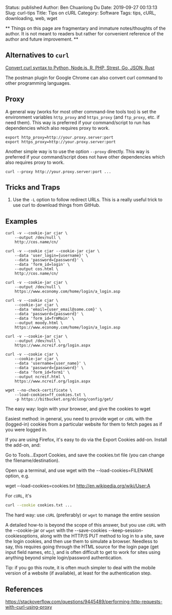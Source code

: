 Status: published
Author: Ben Chuanlong Du
Date: 2019-09-27 00:13:13
Slug: curl-tips
Title: Tips on cURL
Category: Software
Tags: tips, cURL, downloading, web, wget

**
Things on this page are fragmentary and immature notes/thoughts of the author.
It is not meant to readers but rather for convenient reference of the author and future improvement.
**

## Alternatives to `curl`

[Convert curl syntax to Python, Node.js, R, PHP, Strest, Go, JSON, Rust](https://curl.trillworks.com/)

The postman plugin for Google Chrome can also convert curl command to other programming languages.

## Proxy

A general way (works for most other command-line tools too) is set the environment variables `http_proxy` and `https_proxy`
(and `ftp_proxy`, etc. if need them).
This way is preferred if your command/script to run has dependencies which also requires proxy to work.

    export http_proxy=http://your.proxy.server:port
    export https_proxy=http://your.proxy.server:port

Another simple way is to use the option `--proxy` directly.
This way is preferred if your command/script does not have other dependencies which also requires proxy to work.
    
    curl --proxy http://your.proxy.server:port ...

## Tricks and Traps

1. Use the `-L` option to follow redirect URLs. 
    This is a really useful trick to use curl to download things from GitHub.

## Examples

```
curl -v --cookie-jar cjar \
    --output /dev/null \
    http://cos.name/cn/

curl -v --cookie cjar --cookie-jar cjar \
    --data 'user_login={username}' \
    --data 'password={password}' \
    --data 'form_id=login' \
    --output cos.html \
    http://cos.name/cn/
```

```
curl -v --cookie-jar cjar \
    --output /dev/null \
    https://www.economy.com/home/login/a_login.asp

curl -v --cookie cjar \
    --cookie-jar cjar \
    --data 'email={user_email@some.com}' \
    --data 'password={password}' \
    --data 'form_id=frmMain' \
    --output moody.html \
    https://www.economy.com/home/login/a_login.asp
```

```
curl -v --cookie-jar cjar \
    --output /dev/null \
    https://www.ncreif.org/login.aspx

curl -v --cookie cjar \
    --cookie-jar cjar \
    --data 'username={user_name}' \
    --data 'password={password}' \
    --data 'form_id=form1' \
    --output ncreif.html \
    https://www.ncreif.org/login.aspx
```

```
wget --no-check-certificate \
    --load-cookies=ff_cookies.txt \
    -p https://bitbucket.org/dclong/config/get/
```

The easy way: login with your browser,
and give the cookies to wget

Easiest method: in general,
you need to provide wget or `cURL` with the (logged-in) cookies
from a particular website for them to fetch pages as if you were logged in.

If you are using Firefox,
it's easy to do via the Export Cookies add-on.
Install the add-on, and:

Go to Tools...Export Cookies,
and save the cookies.txt file (you can change the filename/destination).

Open up a terminal,
and use wget with the --load-cookies=FILENAME option, e.g.

wget --load-cookies=cookies.txt http://en.wikipedia.org/wiki/User:A

For `cURL`, it's
```sh
curl --cookie cookies.txt ...
```


The hard way: use `cURL` (preferably) or `wget` to manage the entire session

A detailed how-to is beyond the scope of this answer,
but you use `cURL` with the --cookie-jar or `wget`
with the --save-cookies --keep-session-cookiesoptions,
along with the HTTP/S PUT method to log in to a site,
save the login cookies, and then use them to simulate a browser.
Needless to say,
this requires going through the HTML source for the login page (get input field names, etc.),
and is often difficult to get to work for sites
using anything beyond simple login/password authentication.

Tip: if you go this route,
it is often much simpler to deal with the mobile version of a website (if available),
at least for the authentication step.


## References

https://stackoverflow.com/questions/9445489/performing-http-requests-with-curl-using-proxy
